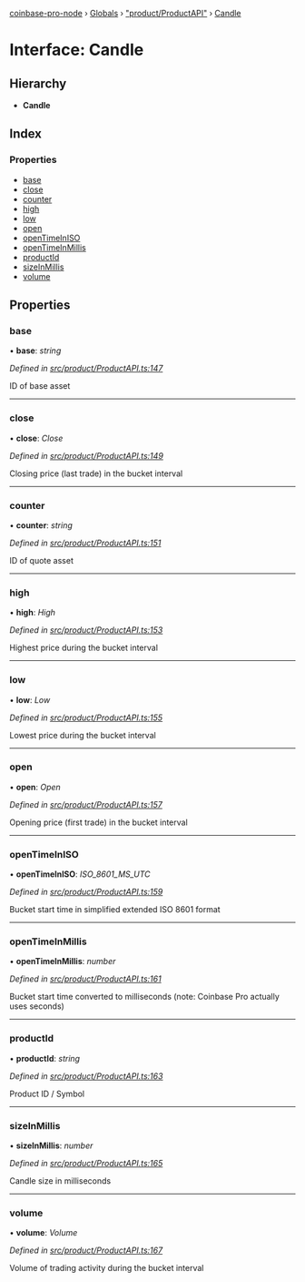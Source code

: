 [coinbase-pro-node](../README.md) › [Globals](../globals.md) › ["product/ProductAPI"](../modules/_product_productapi_.md) › [Candle](_product_productapi_.candle.md)

# Interface: Candle

## Hierarchy

- **Candle**

## Index

### Properties

- [base](_product_productapi_.candle.md#base)
- [close](_product_productapi_.candle.md#close)
- [counter](_product_productapi_.candle.md#counter)
- [high](_product_productapi_.candle.md#high)
- [low](_product_productapi_.candle.md#low)
- [open](_product_productapi_.candle.md#open)
- [openTimeInISO](_product_productapi_.candle.md#opentimeiniso)
- [openTimeInMillis](_product_productapi_.candle.md#opentimeinmillis)
- [productId](_product_productapi_.candle.md#productid)
- [sizeInMillis](_product_productapi_.candle.md#sizeinmillis)
- [volume](_product_productapi_.candle.md#volume)

## Properties

### base

• **base**: _string_

_Defined in [src/product/ProductAPI.ts:147](https://github.com/bennyn/coinbase-pro-node/blob/6dc414a/src/product/ProductAPI.ts#L147)_

ID of base asset

---

### close

• **close**: _Close_

_Defined in [src/product/ProductAPI.ts:149](https://github.com/bennyn/coinbase-pro-node/blob/6dc414a/src/product/ProductAPI.ts#L149)_

Closing price (last trade) in the bucket interval

---

### counter

• **counter**: _string_

_Defined in [src/product/ProductAPI.ts:151](https://github.com/bennyn/coinbase-pro-node/blob/6dc414a/src/product/ProductAPI.ts#L151)_

ID of quote asset

---

### high

• **high**: _High_

_Defined in [src/product/ProductAPI.ts:153](https://github.com/bennyn/coinbase-pro-node/blob/6dc414a/src/product/ProductAPI.ts#L153)_

Highest price during the bucket interval

---

### low

• **low**: _Low_

_Defined in [src/product/ProductAPI.ts:155](https://github.com/bennyn/coinbase-pro-node/blob/6dc414a/src/product/ProductAPI.ts#L155)_

Lowest price during the bucket interval

---

### open

• **open**: _Open_

_Defined in [src/product/ProductAPI.ts:157](https://github.com/bennyn/coinbase-pro-node/blob/6dc414a/src/product/ProductAPI.ts#L157)_

Opening price (first trade) in the bucket interval

---

### openTimeInISO

• **openTimeInISO**: _ISO_8601_MS_UTC_

_Defined in [src/product/ProductAPI.ts:159](https://github.com/bennyn/coinbase-pro-node/blob/6dc414a/src/product/ProductAPI.ts#L159)_

Bucket start time in simplified extended ISO 8601 format

---

### openTimeInMillis

• **openTimeInMillis**: _number_

_Defined in [src/product/ProductAPI.ts:161](https://github.com/bennyn/coinbase-pro-node/blob/6dc414a/src/product/ProductAPI.ts#L161)_

Bucket start time converted to milliseconds (note: Coinbase Pro actually uses seconds)

---

### productId

• **productId**: _string_

_Defined in [src/product/ProductAPI.ts:163](https://github.com/bennyn/coinbase-pro-node/blob/6dc414a/src/product/ProductAPI.ts#L163)_

Product ID / Symbol

---

### sizeInMillis

• **sizeInMillis**: _number_

_Defined in [src/product/ProductAPI.ts:165](https://github.com/bennyn/coinbase-pro-node/blob/6dc414a/src/product/ProductAPI.ts#L165)_

Candle size in milliseconds

---

### volume

• **volume**: _Volume_

_Defined in [src/product/ProductAPI.ts:167](https://github.com/bennyn/coinbase-pro-node/blob/6dc414a/src/product/ProductAPI.ts#L167)_

Volume of trading activity during the bucket interval
